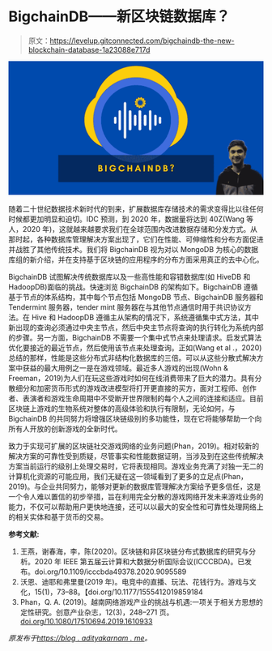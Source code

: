 # BigchainDB——新区块链数据库？

> 原文：<https://levelup.gitconnected.com/bigchaindb-the-new-blockchain-database-1a23088e717d>

![](img/9a3ed4db5406f084a2edf311cda99e54.png)

随着二十世纪数据技术新时代的到来，扩展数据库存储技术的需求变得比以往任何时候都更加明显和迫切。IDC 预测，到 2020 年，数据量将达到 40Z(Wang 等人，2020 年)，这就越来越要求我们在全球范围内改进数据存储和分发方式。从那时起，各种数据库管理解决方案出现了，它们在性能、可伸缩性和分布方面促进并战胜了其他传统技术。我们将 BigchainDB 视为对以 MongoDB 为核心的数据库组的新介绍，并在支持基于区块链的应用程序的分布方面采用真正的去中心化。

BigchainDB 试图解决传统数据库以及一些高性能和容错数据库(如 HiveDB 和 HadoopDB)面临的挑战。快速浏览 BigchainDB 的架构如下。BigchainDB 遵循基于节点的体系结构，其中每个节点包括 MongoDB 节点、BigchainDB 服务器和 Tendermint 服务器，tender mint 服务器在与其他节点通信时用于共识协议方法。在 Hive 和 HadoopDB 遵循主从架构的情况下，系统遵循集中式方法，其中新出现的查询必须通过中央主节点，然后中央主节点将查询的执行转化为系统内部的步骤。另一方面，BigchainDB 不需要一个集中式节点来处理请求。启发式算法优化要接近的最近节点，然后使用该节点来处理查询。正如(Wang et al .，2020)总结的那样，性能是这些分布式非结构化数据库的三倍。可以从这些分散式解决方案中获益的最大用例之一是在游戏领域。最近多人游戏的出现(Wohn & Freeman，2019)为人们在玩这些游戏时如何在线消费带来了巨大的潜力。具有分散细分和加密货币形式的游戏改进模型将打开更直接的买方，面对工程师、创作者、表演者和游戏生命周期中不受断开世界限制的每个人之间的连接和适应。目前区块链上游戏的生物系统对整体的高级体验和执行有限制，无论如何，与 BigchainDB 的共同努力将增强区块链级别的多功能性，现在它将能够帮助一个向所有人开放的创新游戏的全新时代。

致力于实现可扩展的区块链社交游戏网络的业务问题(Phan，2019)。相对较新的解决方案的可靠性受到质疑，尽管事实和性能数据证明，当涉及到在这些传统解决方案当前运行的级别上处理交易时，它将表现相同。游戏业务充满了对独一无二的计算机化资源的可能应用，我们无疑在这一领域看到了更多的立足点(Phan，2019)。与企业共同努力，能够对更新的数据库管理解决方案给予更多信任，这是一个令人难以置信的初步举措，旨在利用完全分散的游戏网络开发未来游戏业务的能力，不仅可以帮助用户更快地连接，还可以以最大的安全性和可靠性处理网络上的相关实体和基于货币的交易。

**参考文献:**

1.  王燕，谢春海，李，陈(2020)。区块链和非区块链分布式数据库的研究与分析。2020 年 IEEE 第五届云计算和大数据分析国际会议(ICCCBDA)。已发布。doi.org/10.1109/icccbda49378.2020.9095589
2.  沃恩、迪耶和弗里曼(2019 年)。电竞中的直播、玩法、花钱行为。游戏与文化，15(1)，73–88。【doi.org/10.1177/1555412019859184 
3.  Phan，Q. A. (2019)。越南网络游戏产业的挑战与机遇:一项关于相关方思想的定性研究。创意产业杂志，12(3)，248–271 页。[doi.org/10.1080/17510694.2019.1610933](https://doi.org/10.1080/17510694.2019.1610933)

*原发布于*[*https://blog . adityakarnam . me*](https://blog.adityakarnam.me/bigchaindb-the-new-blockchain-database)*。*